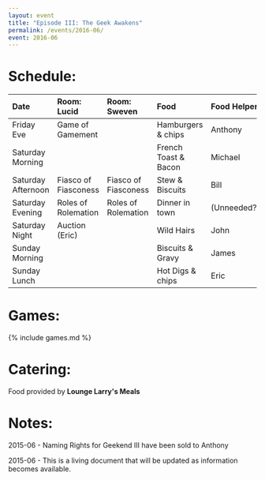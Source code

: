 ```yaml
---
layout: event
title: "Episode III: The Geek Awakens"
permalink: /events/2016-06/
event: 2016-06
---
```


# Schedule:

| Date               | Room: Lucid          | Room: Sweven         | Food                 | Food Helper |
|:-------------------|:---------------------|:---------------------|:---------------------|:------------|
| Friday Eve         | Game of Gamement     |                      | Hamburgers & chips   | Anthony     |
| Saturday Morning   |                      |                      | French Toast & Bacon | Michael     |
| Saturday Afternoon | Fiasco of Fiasconess | Fiasco of Fiasconess | Stew & Biscuits      | Bill        |
| Saturday Evening   | Roles of Rolemation  | Roles of Rolemation  | Dinner in town       | (Unneeded?) |
| Saturday Night     | Auction (Eric)       |                      | Wild Hairs           | John        |
| Sunday Morning     |                      |                      | Biscuits & Gravy     | James       |
| Sunday Lunch       |                      |                      | Hot Digs & chips     | Eric        |

# Games:
{% include games.md %}

# Catering:
Food provided by **Lounge Larry's Meals**

# Notes: 
2015-06 - Naming Rights for Geekend III have been sold to Anthony

2015-06 - This is a living document that will be updated as information becomes available.


